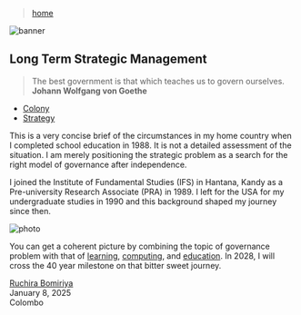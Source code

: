 > [home](/)

![banner](/governance/photos/banner.png)

## Long Term Strategic Management

> The best government is that which teaches us to govern ourselves.  
> **Johann Wolfgang von Goethe**

* [Colony](colony)
* [Strategy](strategy)

This is a very concise brief of the circumstances in my home country when I completed school education in 1988.  It is not a detailed assessment of the situation.
I am merely positioning the strategic problem as a search for the right model of governance after independence.

I joined the Institute of Fundamental Studies (IFS) in Hantana, Kandy as a Pre-university Research Associate (PRA) in 1989.
I left for the USA for my undergraduate studies in 1990 and this background shaped my journey since then.

![photo](/governance/photos/candle.png)

You can get a coherent picture by combining the topic of governance problem with that of [learning](/learning), [computing](/computing), and [education](/education).
In 2028, I will cross the 40 year milestone on that bitter sweet journey.

[Ruchira Bomiriya](/profile)  
January 8, 2025  
Colombo
